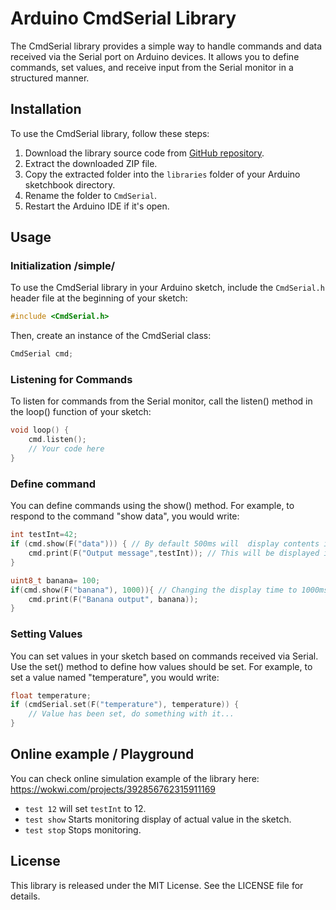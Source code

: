 # Arduino CmdSerial Library

The CmdSerial library provides a simple way to handle commands and data received via the Serial port on Arduino devices.
It allows you to define commands, set values, and receive input from the Serial monitor in a structured manner.

## Installation

To use the CmdSerial library, follow these steps:

1. Download the library source code from [GitHub repository](https://github.com/example/cmd-serial).
2. Extract the downloaded ZIP file.
3. Copy the extracted folder into the `libraries` folder of your Arduino sketchbook directory.
4. Rename the folder to `CmdSerial`.
5. Restart the Arduino IDE if it's open.

## Usage

### Initialization /simple/

To use the CmdSerial library in your Arduino sketch, include the `CmdSerial.h` header file at the beginning of your
sketch:

```cpp
#include <CmdSerial.h>
```

Then, create an instance of the CmdSerial class:

```cpp
CmdSerial cmd;
```

### Listening for Commands

To listen for commands from the Serial monitor, call the listen() method in the loop() function of your sketch:

```cpp
void loop() {
    cmd.listen();
    // Your code here
} 
```

### Define command

You can define commands using the show() method. For example, to respond to the command "show data", you would write:

```cpp
int testInt=42;
if (cmd.show(F("data"))) { // By default 500ms will  display contents in if statement.
    cmd.print(F("Output message",testInt)); // This will be displayed in Serial monitor.
}

uint8_t banana= 100;
if(cmd.show(F("banana"), 1000)){ // Changing the display time to 1000ms 
    cmd.print(F("Banana output", banana));
}

```

### Setting Values

You can set values in your sketch based on commands received via Serial. Use the set() method to define how values
should be set. For example, to set a value named "temperature", you would write:

```cpp
float temperature;
if (cmdSerial.set(F("temperature"), temperature)) {
    // Value has been set, do something with it...
}
```

## Online example / Playground

You can check online simulation example of the library here: \
https://wokwi.com/projects/392856762315911169

* `test 12` will set `testInt` to 12.
* `test show` Starts monitoring display of actual value in the sketch.
* `test stop` Stops monitoring.

## License

This library is released under the MIT License. See the LICENSE file for details.
